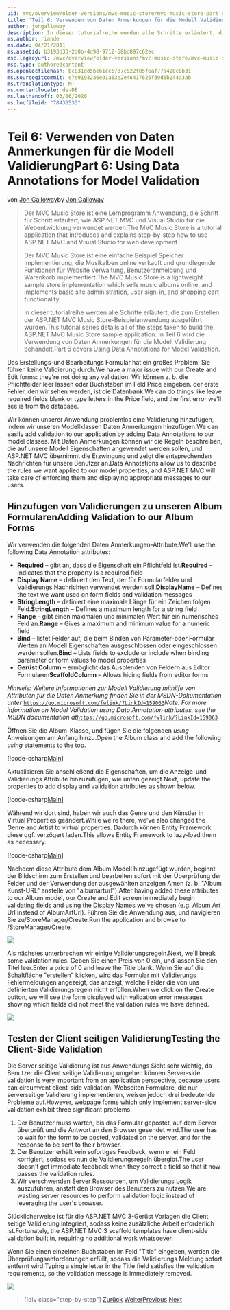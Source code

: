 ```yaml
---
uid: mvc/overview/older-versions/mvc-music-store/mvc-music-store-part-6
title: 'Teil 6: Verwenden von Daten Anmerkungen für die Modell Validierung | Microsoft-Dokumentation'
author: jongalloway
description: In dieser tutorialreihe werden alle Schritte erläutert, die zum Erstellen der ASP.NET MVC Music Store-Beispielanwendung ausgeführt wurden. Teil 6 umfasst die Verwendung von Daten Anmerkungen für Modell V...
ms.author: riande
ms.date: 04/21/2011
ms.assetid: b3193d33-2d0b-4d98-9712-58bd897c62ec
msc.legacyurl: /mvc/overview/older-versions/mvc-music-store/mvc-music-store-part-6
msc.type: authoredcontent
ms.openlocfilehash: bc031dd5be61cc6707c522f85f6af77a420c8b31
ms.sourcegitcommit: e7e91932a6e91a63e2e46417626f39d6b244a3ab
ms.translationtype: MT
ms.contentlocale: de-DE
ms.lasthandoff: 03/06/2020
ms.locfileid: "78433533"
---
```

# <a name="part-6-using-data-annotations-for-model-validation"></a><span data-ttu-id="c45ab-104">Teil 6: Verwenden von Daten Anmerkungen für die Modell Validierung</span><span class="sxs-lookup"><span data-stu-id="c45ab-104">Part 6: Using Data Annotations for Model Validation</span></span>

<span data-ttu-id="c45ab-105">von [Jon Galloway](https://github.com/jongalloway)</span><span class="sxs-lookup"><span data-stu-id="c45ab-105">by [Jon Galloway](https://github.com/jongalloway)</span></span>

> <span data-ttu-id="c45ab-106">Der MVC Music Store ist eine Lernprogramm Anwendung, die Schritt für Schritt erläutert, wie ASP.NET MVC und Visual Studio für die Webentwicklung verwendet werden.</span><span class="sxs-lookup"><span data-stu-id="c45ab-106">The MVC Music Store is a tutorial application that introduces and explains step-by-step how to use ASP.NET MVC and Visual Studio for web development.</span></span>  
>   
> <span data-ttu-id="c45ab-107">Der MVC Music Store ist eine einfache Beispiel Speicher Implementierung, die Musikalben online verkauft und grundlegende Funktionen für Website Verwaltung, Benutzeranmeldung und Warenkorb implementiert.</span><span class="sxs-lookup"><span data-stu-id="c45ab-107">The MVC Music Store is a lightweight sample store implementation which sells music albums online, and implements basic site administration, user sign-in, and shopping cart functionality.</span></span>  
>   
> <span data-ttu-id="c45ab-108">In dieser tutorialreihe werden alle Schritte erläutert, die zum Erstellen der ASP.NET MVC Music Store-Beispielanwendung ausgeführt wurden.</span><span class="sxs-lookup"><span data-stu-id="c45ab-108">This tutorial series details all of the steps taken to build the ASP.NET MVC Music Store sample application.</span></span> <span data-ttu-id="c45ab-109">In Teil 6 wird die Verwendung von Daten Anmerkungen für die Modell Validierung behandelt.</span><span class="sxs-lookup"><span data-stu-id="c45ab-109">Part 6 covers Using Data Annotations for Model Validation.</span></span>

<span data-ttu-id="c45ab-110">Das Erstellungs-und Bearbeitungs Formular hat ein großes Problem: Sie führen keine Validierung durch.</span><span class="sxs-lookup"><span data-stu-id="c45ab-110">We have a major issue with our Create and Edit forms: they're not doing any validation.</span></span> <span data-ttu-id="c45ab-111">Wir können z. b. die Pflichtfelder leer lassen oder Buchstaben im Feld Price eingeben. der erste Fehler, den wir sehen werden, ist die Datenbank.</span><span class="sxs-lookup"><span data-stu-id="c45ab-111">We can do things like leave required fields blank or type letters in the Price field, and the first error we'll see is from the database.</span></span>

<span data-ttu-id="c45ab-112">Wir können unserer Anwendung problemlos eine Validierung hinzufügen, indem wir unseren Modellklassen Daten Anmerkungen hinzufügen.</span><span class="sxs-lookup"><span data-stu-id="c45ab-112">We can easily add validation to our application by adding Data Annotations to our model classes.</span></span> <span data-ttu-id="c45ab-113">Mit Daten Anmerkungen können wir die Regeln beschreiben, die auf unsere Modell Eigenschaften angewendet werden sollen, und ASP.NET MVC übernimmt die Erzwingung und zeigt die entsprechenden Nachrichten für unsere Benutzer an.</span><span class="sxs-lookup"><span data-stu-id="c45ab-113">Data Annotations allow us to describe the rules we want applied to our model properties, and ASP.NET MVC will take care of enforcing them and displaying appropriate messages to our users.</span></span>

## <a name="adding-validation-to-our-album-forms"></a><span data-ttu-id="c45ab-114">Hinzufügen von Validierungen zu unseren Album Formularen</span><span class="sxs-lookup"><span data-stu-id="c45ab-114">Adding Validation to our Album Forms</span></span>

<span data-ttu-id="c45ab-115">Wir verwenden die folgenden Daten Anmerkungen-Attribute:</span><span class="sxs-lookup"><span data-stu-id="c45ab-115">We'll use the following Data Annotation attributes:</span></span>

- <span data-ttu-id="c45ab-116">**Required** – gibt an, dass die Eigenschaft ein Pflichtfeld ist.</span><span class="sxs-lookup"><span data-stu-id="c45ab-116">**Required** – Indicates that the property is a required field</span></span>
- <span data-ttu-id="c45ab-117">**Display Name** – definiert den Text, der für Formularfelder und Validierungs Nachrichten verwendet werden soll.</span><span class="sxs-lookup"><span data-stu-id="c45ab-117">**DisplayName** – Defines the text we want used on form fields and validation messages</span></span>
- <span data-ttu-id="c45ab-118">**StringLength** – definiert eine maximale Länge für ein Zeichen folgen Feld.</span><span class="sxs-lookup"><span data-stu-id="c45ab-118">**StringLength** – Defines a maximum length for a string field</span></span>
- <span data-ttu-id="c45ab-119">**Range** – gibt einen maximalen und minimalen Wert für ein numerisches Feld an.</span><span class="sxs-lookup"><span data-stu-id="c45ab-119">**Range** – Gives a maximum and minimum value for a numeric field</span></span>
- <span data-ttu-id="c45ab-120">**Bind** – listet Felder auf, die beim Binden von Parameter-oder Formular Werten an Modell Eigenschaften ausgeschlossen oder eingeschlossen werden sollen.</span><span class="sxs-lookup"><span data-stu-id="c45ab-120">**Bind** – Lists fields to exclude or include when binding parameter or form values to model properties</span></span>
- <span data-ttu-id="c45ab-121">**Gerüst Column** – ermöglicht das Ausblenden von Feldern aus Editor Formularen</span><span class="sxs-lookup"><span data-stu-id="c45ab-121">**ScaffoldColumn** – Allows hiding fields from editor forms</span></span>

<span data-ttu-id="c45ab-122">*Hinweis: Weitere Informationen zur Modell Validierung mithilfe von Attributen für die Daten Anmerkung finden Sie in der MSDN-Dokumentation unter* [`https://go.microsoft.com/fwlink/?LinkId=159063`](https://go.microsoft.com/fwlink/?LinkId=159063)</span><span class="sxs-lookup"><span data-stu-id="c45ab-122">*Note: For more information on Model Validation using Data Annotation attributes, see the MSDN documentation at*[`https://go.microsoft.com/fwlink/?LinkId=159063`](https://go.microsoft.com/fwlink/?LinkId=159063)</span></span>

<span data-ttu-id="c45ab-123">Öffnen Sie die Album-Klasse, und fügen Sie die folgenden *using* -Anweisungen am Anfang hinzu.</span><span class="sxs-lookup"><span data-stu-id="c45ab-123">Open the Album class and add the following *using* statements to the top.</span></span>

[!code-csharp[Main](mvc-music-store-part-6/samples/sample1.cs)]

<span data-ttu-id="c45ab-124">Aktualisieren Sie anschließend die Eigenschaften, um die Anzeige-und Validierungs Attribute hinzuzufügen, wie unten gezeigt.</span><span class="sxs-lookup"><span data-stu-id="c45ab-124">Next, update the properties to add display and validation attributes as shown below.</span></span>

[!code-csharp[Main](mvc-music-store-part-6/samples/sample2.cs)]

<span data-ttu-id="c45ab-125">Während wir dort sind, haben wir auch das Genre und den Künstler in Virtual Properties geändert.</span><span class="sxs-lookup"><span data-stu-id="c45ab-125">While we're there, we've also changed the Genre and Artist to virtual properties.</span></span> <span data-ttu-id="c45ab-126">Dadurch können Entity Framework diese ggf. verzögert laden.</span><span class="sxs-lookup"><span data-stu-id="c45ab-126">This allows Entity Framework to lazy-load them as necessary.</span></span>

[!code-csharp[Main](mvc-music-store-part-6/samples/sample3.cs)]

<span data-ttu-id="c45ab-127">Nachdem diese Attribute dem Album Modell hinzugefügt wurden, beginnt der Bildschirm zum Erstellen und bearbeiten sofort mit der Überprüfung der Felder und der Verwendung der ausgewählten anzeigen Amen (z. b. "Album Kunst-URL" anstelle von "albumarturl").</span><span class="sxs-lookup"><span data-stu-id="c45ab-127">After having added these attributes to our Album model, our Create and Edit screen immediately begin validating fields and using the Display Names we've chosen (e.g. Album Art Url instead of AlbumArtUrl).</span></span> <span data-ttu-id="c45ab-128">Führen Sie die Anwendung aus, und navigieren Sie zu/StoreManager/Create.</span><span class="sxs-lookup"><span data-stu-id="c45ab-128">Run the application and browse to /StoreManager/Create.</span></span>

![](mvc-music-store-part-6/_static/image1.png)

<span data-ttu-id="c45ab-129">Als nächstes unterbrechen wir einige Validierungsregeln.</span><span class="sxs-lookup"><span data-stu-id="c45ab-129">Next, we'll break some validation rules.</span></span> <span data-ttu-id="c45ab-130">Geben Sie einen Preis von 0 ein, und lassen Sie den Titel leer.</span><span class="sxs-lookup"><span data-stu-id="c45ab-130">Enter a price of 0 and leave the Title blank.</span></span> <span data-ttu-id="c45ab-131">Wenn Sie auf die Schaltfläche "erstellen" klicken, wird das Formular mit Validierungs Fehlermeldungen angezeigt, das anzeigt, welche Felder die von uns definierten Validierungsregeln nicht erfüllen.</span><span class="sxs-lookup"><span data-stu-id="c45ab-131">When we click on the Create button, we will see the form displayed with validation error messages showing which fields did not meet the validation rules we have defined.</span></span>

![](mvc-music-store-part-6/_static/image2.png)

## <a name="testing-the-client-side-validation"></a><span data-ttu-id="c45ab-132">Testen der Client seitigen Validierung</span><span class="sxs-lookup"><span data-stu-id="c45ab-132">Testing the Client-Side Validation</span></span>

<span data-ttu-id="c45ab-133">Die Server seitige Validierung ist aus Anwendungs Sicht sehr wichtig, da Benutzer die Client seitige Validierung umgehen können.</span><span class="sxs-lookup"><span data-stu-id="c45ab-133">Server-side validation is very important from an application perspective, because users can circumvent client-side validation.</span></span> <span data-ttu-id="c45ab-134">Webseiten Formulare, die nur serverseitige Validierung implementieren, weisen jedoch drei bedeutende Probleme auf.</span><span class="sxs-lookup"><span data-stu-id="c45ab-134">However, webpage forms which only implement server-side validation exhibit three significant problems.</span></span>

1. <span data-ttu-id="c45ab-135">Der Benutzer muss warten, bis das Formular gepostet, auf dem Server überprüft und die Antwort an den Browser gesendet wird.</span><span class="sxs-lookup"><span data-stu-id="c45ab-135">The user has to wait for the form to be posted, validated on the server, and for the response to be sent to their browser.</span></span>
2. <span data-ttu-id="c45ab-136">Der Benutzer erhält kein sofortiges Feedback, wenn er ein Feld korrigiert, sodass es nun die Validierungsregeln übergibt.</span><span class="sxs-lookup"><span data-stu-id="c45ab-136">The user doesn't get immediate feedback when they correct a field so that it now passes the validation rules.</span></span>
3. <span data-ttu-id="c45ab-137">Wir verschwenden Server Ressourcen, um Validierungs Logik auszuführen, anstatt den Browser des Benutzers zu nutzen.</span><span class="sxs-lookup"><span data-stu-id="c45ab-137">We are wasting server resources to perform validation logic instead of leveraging the user's browser.</span></span>

<span data-ttu-id="c45ab-138">Glücklicherweise ist für die ASP.NET MVC 3-Gerüst Vorlagen die Client seitige Validierung integriert, sodass keine zusätzliche Arbeit erforderlich ist.</span><span class="sxs-lookup"><span data-stu-id="c45ab-138">Fortunately, the ASP.NET MVC 3 scaffold templates have client-side validation built in, requiring no additional work whatsoever.</span></span>

<span data-ttu-id="c45ab-139">Wenn Sie einen einzelnen Buchstaben im Feld "Title" eingeben, werden die Überprüfungsanforderungen erfüllt, sodass die Validierungs Meldung sofort entfernt wird.</span><span class="sxs-lookup"><span data-stu-id="c45ab-139">Typing a single letter in the Title field satisfies the validation requirements, so the validation message is immediately removed.</span></span>

![](mvc-music-store-part-6/_static/image3.png)

> [!div class="step-by-step"]
> <span data-ttu-id="c45ab-140">[Zurück](mvc-music-store-part-5.md)
> [Weiter](mvc-music-store-part-7.md)</span><span class="sxs-lookup"><span data-stu-id="c45ab-140">[Previous](mvc-music-store-part-5.md)
[Next](mvc-music-store-part-7.md)</span></span>
